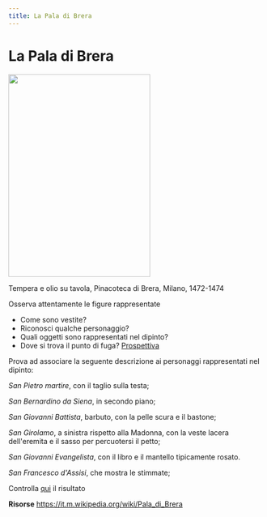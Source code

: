 ```yaml
---
title: La Pala di Brera
---
```


# La Pala di Brera


<img src="https://upload.wikimedia.org/wikipedia/commons/9/9e/Piero_della_Francesca_046.jpg" 
width="280" height="400"> 


Tempera e olio su tavola, Pinacoteca di Brera, Milano, 1472-1474

Osserva attentamente le figure rappresentate
- Come sono vestite?
- Riconosci qualche personaggio?
- Quali oggetti sono rappresentati nel dipinto?
- Dove si trova il punto di fuga? [Prospettiva](http://artemondocuore.altervista.org/wp-content/uploads/2019/06/schema-pala.jpg)

Prova ad associare la seguente descrizione ai personaggi rappresentati nel dipinto:

*San Pietro martire*, con il taglio sulla testa;

*San Bernardino da Siena*, in secondo piano; 

*San Giovanni Battista*, barbuto, con la pelle scura e il bastone;

*San Girolamo*, a sinistra rispetto alla Madonna, con la veste lacera dell'eremita e il sasso per percuotersi il petto;

*San Giovanni Evangelista*, con il libro e il mantello tipicamente rosato.

*San Francesco d'Assisi*, che mostra le stimmate;

Controlla [qui](https://www.thinglink.com/card/1306178347809636355) il risultato

**Risorse**
https://it.m.wikipedia.org/wiki/Pala_di_Brera

